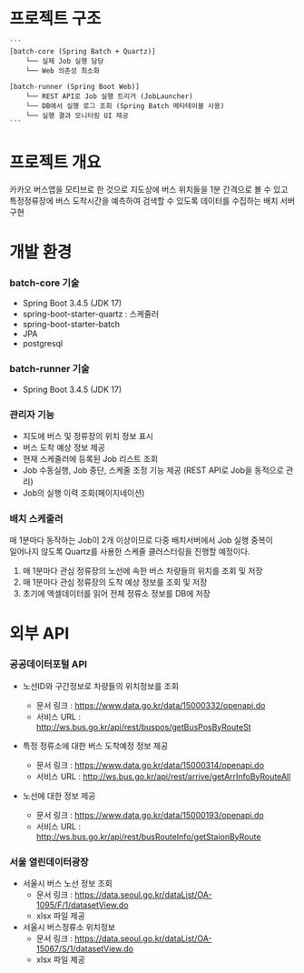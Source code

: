 # 프로젝트 구조

<pre><code>```
[batch-core (Spring Batch + Quartz)]
    └── 실제 Job 실행 담당
    └── Web 의존성 최소화

[batch-runner (Spring Boot Web)]
    └── REST API로 Job 실행 트리거 (JobLauncher)
    └── DB에서 실행 로그 조회 (Spring Batch 메타테이블 사용)
    └── 실행 결과 모니터링 UI 제공
``` </code></pre>


# 프로젝트 개요

카카오 버스앱을 모티브로 한 것으로 지도상에 버스 위치들을 1분 간격으로 볼 수 있고  
특정정류장에 버스 도착시간을 예측하여 검색할 수 있도록 데이터를 수집하는 배치 서버 구현


# 개발 환경

### batch-core 기술
* Spring Boot 3.4.5 (JDK 17)
* spring-boot-starter-quartz : 스케줄러
* spring-boot-starter-batch
* JPA
* postgresql


### batch-runner 기술
* Spring Boot 3.4.5 (JDK 17)


### 관리자 기능
* 지도에 버스 및 정류장의 위치 정보 표시
* 버스 도착 예상 정보 제공
* 현재 스케줄러에 등록된 Job 리스트 조회
* Job 수동실행, Job 중단, 스케줄 조정 기능 제공 (REST API로 Job을 동적으로 관리)
* Job의 실행 이력 조회(페이지네이션)


### 배치 스케줄러
매 1분마다 동작하는 Job이 2개 이상이므로 다중 배치서버에서 Job 실행 중복이  
일어나지 않도록 Quartz를 사용한 스케줄 클러스터링을 진행할 예정이다.  

1. 매 1분마다 관심 정류장의 노선에 속한 버스 차량들의 위치를 조회 및 저장
2. 매 1분마다 관심 정류장의 도착 예상 정보를 조회 및 저장
3. 초기에 엑셀데이터를 읽어 전체 정류소 정보를 DB에 저장


# 외부 API

### 공공데이터포털 API
* 노선ID와 구간정보로 차량들의 위치정보를 조회
	* 문서 링크 : https://www.data.go.kr/data/15000332/openapi.do
	* 서비스 URL : http://ws.bus.go.kr/api/rest/buspos/getBusPosByRouteSt
* 특정 정류소에 대한 버스 도착예정 정보 제공
	* 문서 링크 : https://www.data.go.kr/data/15000314/openapi.do
	* 서비스 URL : http://ws.bus.go.kr/api/rest/arrive/getArrInfoByRouteAll

* 노선에 대한 정보 제공
	* 문서 링크 : https://www.data.go.kr/data/15000193/openapi.do
	* 서비스 URL : http://ws.bus.go.kr/api/rest/busRouteInfo/getStaionByRoute

### 서울 열린데이터광장
* 서울시 버스 노선 정보 조회
	* 문서 링크 : https://data.seoul.go.kr/dataList/OA-1095/F/1/datasetView.do
	* xlsx 파일 제공
* 서울시 버스정류소 위치정보
	* 문서 링크 : https://data.seoul.go.kr/dataList/OA-15067/S/1/datasetView.do
	* xlsx 파일 제공